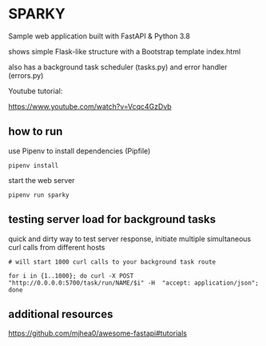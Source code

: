 # SPARKY

Sample web application built with FastAPI & Python 3.8

shows simple Flask-like structure with a Bootstrap template index.html

also has a background task scheduler (tasks.py) and error handler (errors.py)

Youtube tutorial: 

https://www.youtube.com/watch?v=Vcqc4GzDvb

## how to run
use Pipenv to install dependencies (Pipfile)

    pipenv install

start the web server

    pipenv run sparky


## testing server load for background tasks
quick and dirty way to test server response, initiate multiple simultaneous curl calls from different hosts

    # will start 1000 curl calls to your background task route
    
    for i in {1..1000}; do curl -X POST "http://0.0.0.0:5700/task/run/NAME/$i" -H  "accept: application/json"; done

## additional resources

https://github.com/mjhea0/awesome-fastapi#tutorials